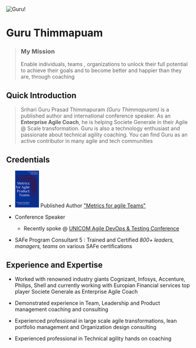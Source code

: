 ![Guru!](https://www.gravatar.com/avatar/1314d13790c05bd365b71d3559a02ab4?s=200)
# Guru Thimmapuam 
> ### My Mission
  > Enable individuals, teams , organizations to unlock their full potential to achieve their goals and to become better and happier than they are, through coaching
  
## Quick Introduction
> Srihari Guru Prasad Thimmapuram *(Guru Thimmapuram)* is a published author and international conference speaker. As an **Enterprise Agile Coach**, he is helping Societe Generale in their Agile @ Scale transformation. Guru is also a technology enthusiast and passionate about technical agility coaching. You can find Guru as an active contributor in many agile and tech communities

## Credentials
- ![book!](/book.png) Published Author ["Metrics for agile Teams"](https://www.amazon.in/Metrics-Agile-Product-Teams-Illustrated-ebook/dp/B0925X6HHX/ref=sr_1_1?crid=25CP1YALE529M&keywords=guru+thimmapuram&qid=1648108981&sprefix=guru+thimmapuram%2Caps%2C357&sr=8-1)

- Conference Speaker
  - Recently spoke @ [UNICOM Agile DevOps & Testing Conference](https://conference.unicom.co.uk/adt2022/feb2/)

- SAFe Program Consultant 5 : Trained and Certified *800+ leaders, managers, teams* on various SAFe certifications
  
## Experience and Expertise
- Worked with renowned industry giants Cognizant, Infosys, Accenture, Philips, Shell and currently working with Europian Financial services top player Societe Generale as Enterprise Agile Coach

- Demonstrated experience in Team, Leadership and Product management coaching and consulting

- Experienced professional in large scale agile transformations, lean portfolio management and Organization design consulting

- Experienced professional in Technical agility hands on coaching
